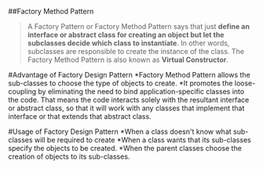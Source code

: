 ##Factory Method Pattern

>A Factory Pattern or Factory Method Pattern says that just **define an interface or abstract class for creating an object but let the subclasses decide which class to instantiate**. In other words, subclasses are responsible to create the instance of the class.
>The Factory Method Pattern is also known as **Virtual Constructor**.

#Advantage of Factory Design Pattern
*Factory Method Pattern allows the sub-classes to choose the type of objects to create.
*It promotes the loose-coupling by eliminating the need to bind application-specific classes into the code. That means the code interacts solely with the resultant interface or abstract class, so that it will work with any classes that implement that interface or that extends that abstract class.

#Usage of Factory Design Pattern
*When a class doesn't know what sub-classes will be required to create
*When a class wants that its sub-classes specify the objects to be created.
*When the parent classes choose the creation of objects to its sub-classes.
